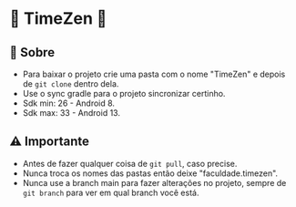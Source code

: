 # 🤯 TimeZen 🤯
## 🤔 Sobre
 - Para baixar o projeto crie uma pasta com o nome "TimeZen" e depois de `git clone` dentro dela.
 - Use o sync gradle para o projeto sincronizar certinho.
 - Sdk min: 26 - Android 8.
 - Sdk max: 33 - Android 13.

## ⚠ Importante
 - Antes de fazer qualquer coisa de `git pull`, caso precise.
 - Nunca troca os nomes das pastas então deixe "faculdade.timezen".
 - Nunca use a branch main para fazer alterações no projeto, sempre de `git branch` para ver em qual branch você está.
